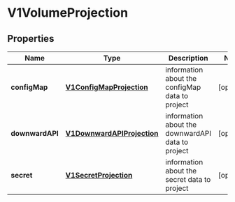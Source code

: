 
# V1VolumeProjection

## Properties
Name | Type | Description | Notes
------------ | ------------- | ------------- | -------------
**configMap** | [**V1ConfigMapProjection**](V1ConfigMapProjection.md) | information about the configMap data to project |  [optional]
**downwardAPI** | [**V1DownwardAPIProjection**](V1DownwardAPIProjection.md) | information about the downwardAPI data to project |  [optional]
**secret** | [**V1SecretProjection**](V1SecretProjection.md) | information about the secret data to project |  [optional]



